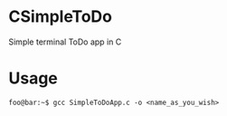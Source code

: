 # CSimpleToDo
Simple terminal ToDo app in C 

# Usage
```console
foo@bar:~$ gcc SimpleToDoApp.c -o <name_as_you_wish>
```
